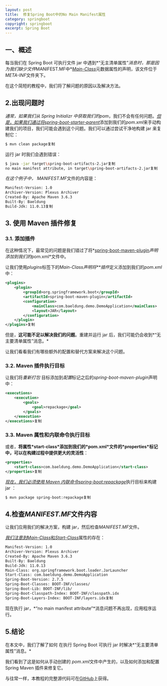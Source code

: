```yaml
---
layout: post
title:  修复Spring Boot中的No Main Manifest属性
category: springboot
copyright: springboot
excerpt: Spring Boot
---
```


## 一、概述

每当我们在 Spring Boot 可执行文件 jar 中遇到*“无主清单属性”*消息时，那是因为我们缺少文件*MANIFEST.MF中*[*Main-Class*](https://www.baeldung.com/spring-boot-main-class)元数据属性的声明，该文件位于*META-INF*文件夹下。

在这个简短的教程中，我们将了解问题的原因以及解决方法。

## 2.出现问题时

*通常，如果我们从 Spring Initializr 中获取我们的pom*，我们不会有任何问题。[*但是，如果我们通过将spring-boot-starter-parent*](https://search.maven.org/artifact/org.springframework.boot/spring-boot-starter-parent)添加到我们的*pom.xml*来手动构建我们的项目，我们可能会遇到这个问题。我们可以通过尝试干净地构建 jar 来复制它：

```bash
$ mvn clean package复制
```

运行 jar 时我们会遇到错误：

```bash
$ java -jar target\spring-boot-artifacts-2.jar复制
no main manifest attribute, in target\spring-boot-artifacts-2.jar复制
```

*在这个例子中， MANIFEST.MF*文件的内容是：

```xml
Manifest-Version: 1.0
Archiver-Version: Plexus Archiver
Created-By: Apache Maven 3.6.3
Built-By: Baeldung
Build-Jdk: 11.0.13复制
```

## 3. 使用 Maven 插件修复

### 3.1. 添加插件

在这种情况下，最常见的问题是我们错过了将*[spring-boot-maven-plugin](https://search.maven.org/search?q=a:spring-boot-maven-plugin)*声明添加到我们的*pom.xml*文件中。

让我们使用*plugins*标签下的*Main-Class声明将**插件*定义添加到我们的*pom.xml*中：

```xml
<plugins>
    <plugin>
        <groupId>org.springframework.boot</groupId>
        <artifactId>spring-boot-maven-plugin</artifactId>
        <configuration>
            <mainClass>com.baeldung.demo.DemoApplication</mainClass>
            <layout>JAR</layout>
        </configuration>
    </plugin>
</plugins>复制
```

但是，**这可能不足以解决我们的问题**。重建并运行 jar 后，我们可能仍会收到*“无主要清单属性”消息。*

让我们看看我们有哪些额外的配置和替代方案来解决这个问题。

### 3.2. Maven 插件执行目标

让我们将*重新打包* 目标添加到*配置*标记之后的*spring-boot-maven-plugin*声明中：

```xml
<executions>
    <execution>
        <goals>
            <goal>repackage</goal>
        </goals>
    </execution>
</executions>复制
```

### 3.3. Maven 属性和内联命令执行目标

或者，**将属性\*start-class\*添加到我们的\*pom.xml\*文件的\*properties\*标记中，可以在构建过程中提供更大的灵活性**：

```xml
<properties>
    <start-class>com.baeldung.demo.DemoApplication</start-class>
</properties>复制
```

[*现在，我们必须使用 Maven 内联命令spring-boot:repackage*](https://www.baeldung.com/spring-boot-repackage-vs-mvn-package)执行目标来构建 jar ：

```xml
$ mvn package spring-boot:repackage复制
```

## 4.检查*MANIFEST.MF*文件内容

让我们应用我们的解决方案，构建 jar，然后检查*MANIFEST.MF*文件。

[*我们注意到Main-Class*和*Start-Class*](https://www.baeldung.com/spring-boot-main-class)属性的存在：

```xml
Manifest-Version: 1.0
Archiver-Version: Plexus Archiver
Created-By: Apache Maven 3.6.3
Built-By: Baeldung
Build-Jdk: 11.0.13
Main-Class: org.springframework.boot.loader.JarLauncher
Start-Class: com.baeldung.demo.DemoApplication
Spring-Boot-Version: 2.7.5
Spring-Boot-Classes: BOOT-INF/classes/
Spring-Boot-Lib: BOOT-INF/lib/
Spring-Boot-Classpath-Index: BOOT-INF/classpath.idx
Spring-Boot-Layers-Index: BOOT-INF/layers.idx复制
```

现在执行 jar，*“no main manifest attribute”*消息问题不再出现，应用程序运行。

## 5.结论

在本文中，我们了解了如何 在执行 Spring Boot 可执行 jar 时解决*“无主要清单属性”消息。*

我们看到了这是如何从手动创建的 *pom.xml*文件中产生的，以及如何添加和配置 Spring Maven 插件来修复它。

与往常一样，本教程的完整源代码可在[GitHub](https://github.com/tuyucheng7/taketoday-tutorial4j/tree/master/spring-boot-modules/spring-boot-artifacts-2)上获得。